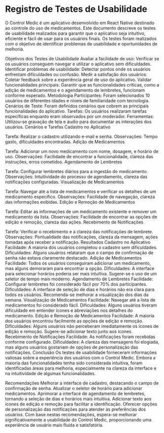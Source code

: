 # Registro de Testes de Usabilidade

O Control Medic é um aplicativo desenvolvido em React Native destinado ao controle do uso de medicamentos. Este documento descreve os testes de usabilidade realizados para garantir que o aplicativo seja intuitivo, eficiente e fácil de usar para os usuários finais. Os testes foram realizados com o objetivo de identificar problemas de usabilidade e oportunidades de melhoria.

Objetivos dos Testes de Usabilidade
Avaliar a facilidade de uso: Verificar se os usuários conseguem navegar e utilizar o aplicativo sem dificuldades.
Identificar problemas de usabilidade: Detectar pontos onde os usuários enfrentam dificuldades ou confusão.
Medir a satisfação dos usuários: Coletar feedback sobre a experiência geral de uso do aplicativo.
Validar funcionalidades principais: Garantir que as funcionalidades críticas, como a adição de medicamentos e o agendamento de lembretes, funcionam conforme esperado.
Metodologia
Participantes: Foram selecionados 10 usuários de diferentes idades e níveis de familiaridade com tecnologia.
Cenários de Teste: Foram definidos cenários que cobrem as principais funcionalidades do aplicativo.
Tarefas: Os usuários realizaram tarefas específicas enquanto eram observados por um moderador.
Ferramentas: Utilizou-se gravação de tela e áudio para documentar as interações dos usuários.
Cenários e Tarefas
Cadastro no Aplicativo

Tarefa: Realizar o cadastro utilizando e-mail e senha.
Observações: Tempo gasto, dificuldades encontradas.
Adição de Medicamentos

Tarefa: Adicionar um novo medicamento com nome, dosagem, e horário de uso.
Observações: Facilidade de encontrar a funcionalidade, clareza das instruções, erros cometidos.
Agendamento de Lembretes

Tarefa: Configurar lembretes diários para a ingestão do medicamento.
Observações: Intuitividade do processo de agendamento, clareza das notificações configuradas.
Visualização de Medicamentos

Tarefa: Navegar até a lista de medicamentos e verificar os detalhes de um medicamento específico.
Observações: Facilidade de navegação, clareza das informações exibidas.
Edição e Remoção de Medicamentos

Tarefa: Editar as informações de um medicamento existente e remover um medicamento da lista.
Observações: Facilidade de encontrar as opções de edição e remoção, clareza das ações.
Recebimento de Notificações

Tarefa: Verificar o recebimento e a clareza das notificações de lembrete.
Observações: Pontualidade das notificações, clareza da mensagem, ações tomadas após receber a notificação.
Resultados
Cadastro no Aplicativo
Facilidade: A maioria dos usuários completou o cadastro sem dificuldades.
Dificuldades: Alguns usuários relataram que o campo de confirmação de senha não estava claramente destacado.
Adição de Medicamentos
Facilidade: Todos os usuários conseguiram adicionar um medicamento, mas alguns demoraram para encontrar a opção.
Dificuldades: A interface para selecionar horários poderia ser mais intuitiva. Sugere-se o uso de um seletor de tempo mais moderno.
Agendamento de Lembretes
Facilidade: Configurar lembretes foi considerado fácil por 70% dos participantes.
Dificuldades: A interface de seleção de dias e horários não era clara para todos os usuários. Recomenda-se melhorar a visualização dos dias da semana.
Visualização de Medicamentos
Facilidade: Navegar até a lista de medicamentos foi considerado fácil.
Dificuldades: Alguns usuários tiveram dificuldade em entender ícones e abreviações nos detalhes do medicamento.
Edição e Remoção de Medicamentos
Facilidade: A maioria dos usuários encontrou facilmente as opções de edição e remoção.
Dificuldades: Alguns usuários não perceberam imediatamente os ícones de edição e remoção. Sugere-se adicionar texto junto aos ícones.
Recebimento de Notificações
Facilidade: As notificações foram recebidas conforme configurado.
Dificuldades: A clareza das mensagens foi elogiada, mas alguns usuários gostariam de opções de personalização das notificações.
Conclusão
Os testes de usabilidade forneceram informações valiosas sobre a experiência dos usuários com o Control Medic. Embora a maioria das funcionalidades tenha sido considerada intuitiva, foram identificadas áreas para melhoria, especialmente na clareza da interface e na intuitividade de algumas funcionalidades.

Recomendações
Melhorar a interface de cadastro, destacando o campo de confirmação de senha.
Atualizar o seletor de horário para adicionar medicamentos.
Aprimorar a interface de agendamento de lembretes, tornando a seleção de dias e horários mais intuitiva.
Adicionar texto aos ícones de edição e remoção para facilitar a identificação.
Oferecer opções de personalização das notificações para atender às preferências dos usuários.
Com base nestas recomendações, espera-se melhorar significativamente a usabilidade do Control Medic, proporcionando uma experiência de usuário mais fluida e satisfatória.






